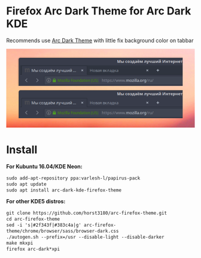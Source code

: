 #  Firefox Arc Dark Theme for Arc Dark KDE
Recommends use [Arc Dark Theme](https://github.com/horst3180/arc-firefox-theme) with little fix background color on tabbar

![Screenshot](fix-toolbar.png)

# Install
**For Kubuntu 16.04/KDE Neon:**
```
sudo add-apt-repository ppa:varlesh-l/papirus-pack
sudo apt update
sudo apt install arc-dark-kde-firefox-theme
```
**For other KDE5 distros:**
```
git clone https://github.com/horst3180/arc-firefox-theme.git
cd arc-firefox-theme
sed -i 's|#2f343f|#383c4a|g' arc-firefox-theme/chrome/browser/sass/browser-dark.css
./autogen.sh --prefix=/usr --disable-light --disable-darker
make mkxpi
firefox arc-dark*xpi
```
